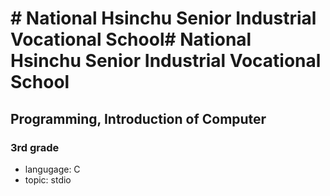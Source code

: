 # # National Hsinchu Senior Industrial Vocational School# National Hsinchu Senior Industrial Vocational School
## Programming, Introduction of Computer
### 3rd grade
- langugage: C
- topic: stdio
